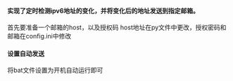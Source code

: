 <!--
 * @Author: Assassin_k8
 * @Date: 2023-04-25 20:24:27
 * @LastEditors: Do not edit
 * @LastEditTime: 2023-04-25 20:31:52
 * @FilePath: \getIP\README.md
-->
#### 实现了定时检测ipv6地址的变化，并将变化后的地址发送到指定邮箱。
首先要准备一个邮箱的host，以及授权码
host地址在py文件中更改，授权密码和邮箱在config.ini中修改

#### 设置自动发送
将bat文件设置为开机自动运行即可
